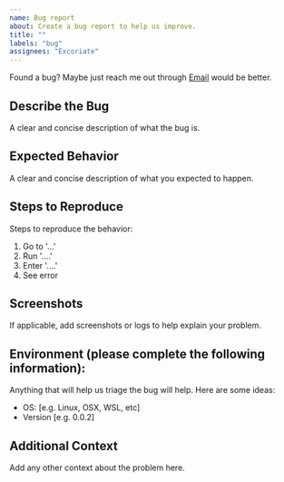 ```yaml
---
name: Bug report
about: Create a bug report to help us improve.
title: ""
labels: "bug"
assignees: "Excoriate"
---
```


Found a bug? Maybe just reach me out through [Email](alex@ideaup.cl) would be
better.

## Describe the Bug

A clear and concise description of what the bug is.

## Expected Behavior

A clear and concise description of what you expected to happen.

## Steps to Reproduce

Steps to reproduce the behavior:

1. Go to '...'
2. Run '....'
3. Enter '....'
4. See error

## Screenshots

If applicable, add screenshots or logs to help explain your problem.

## Environment (please complete the following information):

Anything that will help us triage the bug will help. Here are some ideas:

- OS: [e.g. Linux, OSX, WSL, etc]
- Version [e.g. 0.0.2]

## Additional Context

Add any other context about the problem here.
